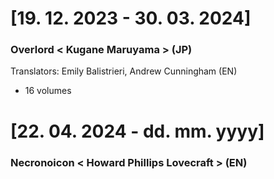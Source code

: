 # [19. 12. 2023 - 30. 03. 2024]
### Overlord < Kugane Maruyama > (JP)
Translators: Emily Balistrieri, Andrew Cunningham (EN)
- 16 volumes

# [22. 04. 2024 - dd. mm. yyyy]
### Necronoicon < Howard Phillips Lovecraft > (EN)
